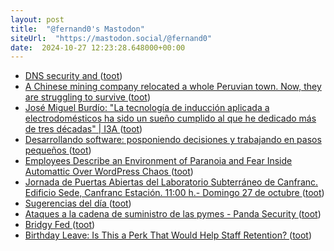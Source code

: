 ```yaml
---
layout: post
title:  "@fernand0's Mastodon"
siteUrl:  "https://mastodon.social/@fernand0"
date:  2024-10-27 12:23:28.648000+00:00
---
```

*  [DNS security and ](https://f-droid.org/en/2024/09/30/dns-security-and-bus-factor-improvements.htm) ([toot](https://mastodon.social/@fernand0/113379364611411505))
*  [A Chinese mining company relocated a whole Peruvian town. Now, they are struggling to survive ](https://globalvoices.org/2024/10/11/a-chinese-mining-company-relocated-a-whole-peruvian-town-now-they-are-struggling-to-survive) ([toot](https://mastodon.social/@fernand0/113379077643228151))
*  [José Miguel Burdío: &quot;La tecnología de inducción aplicada a electrodomésticos ha sido un sueño cumplido al que he dedicado más de tres décadas&quot; \|  I3A   ](https://i3a.unizar.es/es/entrevistas/jose-miguel-burdio-la-tecnologia-de-induccion-aplicada-electrodomesticos-ha-sido-un) ([toot](https://mastodon.social/@fernand0/113378951471719512))
*  [Desarrollando software: posponiendo decisiones y trabajando en pasos pequeños ](https://www.eferro.net/2024/09/desarrollando-software-posponiendo.htm) ([toot](https://mastodon.social/@fernand0/113378576062476022))
*  [Employees Describe an Environment of Paranoia and Fear Inside Automattic Over WordPress Chaos ](https://www.404media.co/automattic-buyout-offer-wordpress-matt-mullenweg) ([toot](https://mastodon.social/@fernand0/113377689813797800))
*  [Jornada de Puertas Abiertas del Laboratorio Subterráneo de Canfranc. Edificio Sede, Canfranc Estación. 11:00 h.- Domingo 27 de octubre ](https://ciencias.unizar.es/noticia/jornada-de-puertas-abiertas-del-laboratorio-subterraneo-de-canfranc-edificio-sede-canfran) ([toot](https://mastodon.social/@fernand0/113376938726065425))
*  [Sugerencias del día ](https://avecesunafoto.wordpress.com/2024/10/26/sugerencias-del-dia) ([toot](https://mastodon.social/@fernand0/113374984689713069))
*  [Ataques a la cadena de suministro de las pymes - Panda Security ](https://www.pandasecurity.com/es/mediacenter/ataques-cadena-suministro-amenaza-invisible-ciberseguridad-pymes) ([toot](https://mastodon.social/@fernand0/113374909633396864))
*  [Bridgy Fed ](https://fed.brid.gy/doc) ([toot](https://mastodon.social/@fernand0/113374750689325534))
*  [Birthday Leave: Is This a Perk That Would Help Staff Retention? ](https://www.finesseresources.co.uk/blog/birthday-leave-is-this-a-perk-that-would-help-staff-retentio) ([toot](https://mastodon.social/@fernand0/113374329498556206))
